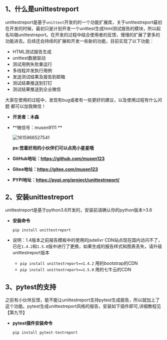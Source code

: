 #

##  1、什么是unittestreport

unittestreport是基于`unittest`开发的的一个功能扩展库，关于unittestreport最初在开发的时候，最初只是计划开发一个unittest生成html测试报告的模块，所以起名叫做unittestreport。在开发的过程中结合使用者的反馈，慢慢的扩展了更多的功能进去。后续还会持续的扩展和开发一些新的功能，目前实现了以下功能：

- HTML测试报告生成
- unittest数据驱动
- 测试用例失败重运行
- 多线程并发执行用例
- 发送测试结果及报告到邮箱
- 测试结果推送到钉钉
- 测试结果推送到企业微信

大家在使用的过程中，发现有bug或者有一些更好的建议，以及使用过程有什么问题 都可以加我微信！

- **开发者：木森**

- **微信号：musen9111 **

    ![1615966527541](..\img\wx.jpg)  
    
    **ps:觉着好用的小伙伴们可以点亮小星星哦**
    
- **GitHub地址：https://github.com/musen123**

- **Gitee地址：https://gitee.com/musen123**

- **PYPI地址：https://pypi.org/project/unittestreport/**

## 2、安装unittestreport

unittestreport是基于python3.6开发的，安装前请确认你的python版本>3.6

- **安装命令**

    `pip install unittestreport`

- 说明：1.4版本之前报告模板中的使用的jsdelivr CDN站点现在国内访问不了，已在`1.4.2`和`1.5.0`版中进行了更换，如果生成的报告样式和图表丢失，请升级unittestreport版本
    - `pip install unittestreport==1.4.2`  用的bootstrap的CDN
    - `pip install unittestreport==1.5.0`  用的七牛云的CDN


## 3、pytest的支持

之前有小伙伴反馈，能不能让unittestreport支持pytest生成报告，所以就加上了这个功能。pytest生成unittestreport风格的报告，安装如下插件即可,详细教程见【第九节】

- **pytest插件安装命令**

    `pip install pytest-testreport`



​    
